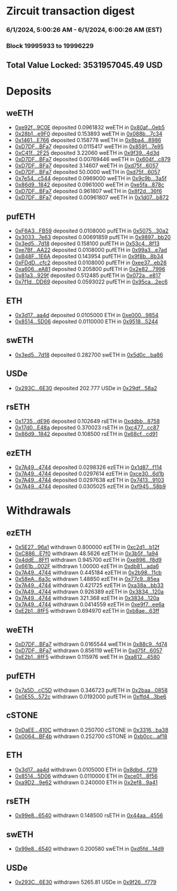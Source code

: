 # Zircuit transaction digest
### 6/1/2024, 5:00:26 AM - 6/1/2024, 6:00:26 AM (EST)
### Block 19995933 to 19996229

## Total Value Locked: 3531957045.49 USD

# Deposits
## weETH
- [0xe92f...9C0E](https://etherscan.io/address/0xe92fd80A954c5e90e406b90639A2b55634989C0E) deposited 0.0961832 weETH in [0x80af...0eb5](https://etherscan.io/tx/0xe92fd80A954c5e90e406b90639A2b55634989C0E)
- [0x28b1...e9F0](https://etherscan.io/address/0x28b152991D61BaF9b8e8fbD21cBB46A632f7e9F0) deposited 0.153893 weETH in [0x088b...7c34](https://etherscan.io/tx/0x28b152991D61BaF9b8e8fbD21cBB46A632f7e9F0)
- [0x1461...E766](https://etherscan.io/address/0x1461c2a37FBc338fCB2F8E5475f7d17d939BE766) deposited 0.158778 weETH in [0x8ba4...8986](https://etherscan.io/tx/0x1461c2a37FBc338fCB2F8E5475f7d17d939BE766)
- [0xD7DF...BFa7](https://etherscan.io/address/0xD7DF7E085214743530afF339aFC420c7c720BFa7) deposited 0.0115417 weETH in [0x8591...7e95](https://etherscan.io/tx/0xD7DF7E085214743530afF339aFC420c7c720BFa7)
- [0xC41f...2F25](https://etherscan.io/address/0xC41f8719f3be9C64185067e54d9480179EC72F25) deposited 3.22060 weETH in [0x9f39...4d3d](https://etherscan.io/tx/0xC41f8719f3be9C64185067e54d9480179EC72F25)
- [0xD7DF...BFa7](https://etherscan.io/address/0xD7DF7E085214743530afF339aFC420c7c720BFa7) deposited 0.00769446 weETH in [0x604f...c879](https://etherscan.io/tx/0xD7DF7E085214743530afF339aFC420c7c720BFa7)
- [0xD7DF...BFa7](https://etherscan.io/address/0xD7DF7E085214743530afF339aFC420c7c720BFa7) deposited 3.14607 weETH in [0xd75f...6057](https://etherscan.io/tx/0xD7DF7E085214743530afF339aFC420c7c720BFa7)
- [0xD7DF...BFa7](https://etherscan.io/address/0xD7DF7E085214743530afF339aFC420c7c720BFa7) deposited 50.0000 weETH in [0xd75f...6057](https://etherscan.io/tx/0xD7DF7E085214743530afF339aFC420c7c720BFa7)
- [0x7e54...c544](https://etherscan.io/address/0x7e54753A5c82cE937bb4F44E9974fBF0a9FAc544) deposited 0.0969000 weETH in [0x9c9b...3a5f](https://etherscan.io/tx/0x7e54753A5c82cE937bb4F44E9974fBF0a9FAc544)
- [0x86d9...1842](https://etherscan.io/address/0x86d9611f65aE393A70BE6aa2625edB241b931842) deposited 0.0961000 weETH in [0xe5fa...878c](https://etherscan.io/tx/0x86d9611f65aE393A70BE6aa2625edB241b931842)
- [0xD7DF...BFa7](https://etherscan.io/address/0xD7DF7E085214743530afF339aFC420c7c720BFa7) deposited 0.961807 weETH in [0x8f2d...36f6](https://etherscan.io/tx/0xD7DF7E085214743530afF339aFC420c7c720BFa7)
- [0xD7DF...BFa7](https://etherscan.io/address/0xD7DF7E085214743530afF339aFC420c7c720BFa7) deposited 0.00961807 weETH in [0x1d07...b872](https://etherscan.io/tx/0xD7DF7E085214743530afF339aFC420c7c720BFa7)
## pufETH
- [0xF6A3...FB59](https://etherscan.io/address/0xF6A33FF030BC8578be04584E2e6eCBE899CcFB59) deposited 0.0108000 pufETH in [0x5075...30a2](https://etherscan.io/tx/0xF6A33FF030BC8578be04584E2e6eCBE899CcFB59)
- [0x3033...7e63](https://etherscan.io/address/0x30337d41F7d76945219B16F67725D76408b57e63) deposited 0.00691859 pufETH in [0x9897...bb20](https://etherscan.io/tx/0x30337d41F7d76945219B16F67725D76408b57e63)
- [0x3ed5...7d18](https://etherscan.io/address/0x3ed560B75f60Eb4BD01a682022b195A248c37d18) deposited 0.158100 pufETH in [0x53c4...8f13](https://etherscan.io/tx/0x3ed560B75f60Eb4BD01a682022b195A248c37d18)
- [0xe7Bf...AA22](https://etherscan.io/address/0xe7Bff731628Dd19dB0dF29907D1F6A77F54AAA22) deposited 0.0108000 pufETH in [0x99a3...e7ad](https://etherscan.io/tx/0xe7Bff731628Dd19dB0dF29907D1F6A77F54AAA22)
- [0xB48F...1E6A](https://etherscan.io/address/0xB48FD111B340E0aF1a0888Fc7f44B2A9B5921E6A) deposited 0.143954 pufETH in [0x9f8b...8b34](https://etherscan.io/tx/0xB48FD111B340E0aF1a0888Fc7f44B2A9B5921E6A)
- [0xFDdD...cfc2](https://etherscan.io/address/0xFDdDaaDEcb5155897235240af4eE6769533Fcfc2) deposited 0.0108000 pufETH in [0xee37...eb28](https://etherscan.io/tx/0xFDdDaaDEcb5155897235240af4eE6769533Fcfc2)
- [0xa606...eA81](https://etherscan.io/address/0xa6063C3bFD1Da27A9057a54B242FD12D4a54eA81) deposited 0.205800 pufETH in [0x2e82...7996](https://etherscan.io/tx/0xa6063C3bFD1Da27A9057a54B242FD12D4a54eA81)
- [0x81a3...929f](https://etherscan.io/address/0x81a308f847d7791275A1359E8F2b15Cd8242929f) deposited 0.512485 pufETH in [0x072a...e817](https://etherscan.io/tx/0x81a308f847d7791275A1359E8F2b15Cd8242929f)
- [0x7f1d...DD69](https://etherscan.io/address/0x7f1d796a84F87446A9B2a020938203662024DD69) deposited 0.0593022 pufETH in [0x95ca...2ec6](https://etherscan.io/tx/0x7f1d796a84F87446A9B2a020938203662024DD69)
## ETH
- [0x3d17...aa4d](https://etherscan.io/address/0x3d17b5C4E8f5C9FBF202a6d07C3582eD1De3aa4d) deposited 0.0105000 ETH in [0xe000...9854](https://etherscan.io/tx/0x3d17b5C4E8f5C9FBF202a6d07C3582eD1De3aa4d)
- [0x8514...5D06](https://etherscan.io/address/0x8514105aE0E995e3a0936E6b305457a563975D06) deposited 0.0110000 ETH in [0x9518...5244](https://etherscan.io/tx/0x8514105aE0E995e3a0936E6b305457a563975D06)
## swETH
- [0x3ed5...7d18](https://etherscan.io/address/0x3ed560B75f60Eb4BD01a682022b195A248c37d18) deposited 0.282700 swETH in [0x5d0c...ba86](https://etherscan.io/tx/0x3ed560B75f60Eb4BD01a682022b195A248c37d18)
## USDe
- [0x293C...6E30](https://etherscan.io/address/0x293C6937D8D82e05B01335F7B33FBA0c8e256E30) deposited 202.777 USDe in [0x29df...58a2](https://etherscan.io/tx/0x293C6937D8D82e05B01335F7B33FBA0c8e256E30)
## rsETH
- [0x1735...dE96](https://etherscan.io/address/0x173562593baBD8fB7722C84c3bb4Cb656407dE96) deposited 0.102649 rsETH in [0xddbb...8758](https://etherscan.io/tx/0x173562593baBD8fB7722C84c3bb4Cb656407dE96)
- [0x17d0...E48a](https://etherscan.io/address/0x17d02157052c8fb52060Aa73d45A4Ef4d525E48a) deposited 0.370023 rsETH in [0xc477...cc87](https://etherscan.io/tx/0x17d02157052c8fb52060Aa73d45A4Ef4d525E48a)
- [0x86d9...1842](https://etherscan.io/address/0x86d9611f65aE393A70BE6aa2625edB241b931842) deposited 0.108500 rsETH in [0x68cf...cd91](https://etherscan.io/tx/0x86d9611f65aE393A70BE6aa2625edB241b931842)
## ezETH
- [0x7A49...4744](https://etherscan.io/address/0x7A493Be5c2ce014cD049Bf178a1ac0Db1B434744) deposited 0.0298326 ezETH in [0x1d87...f114](https://etherscan.io/tx/0x7A493Be5c2ce014cD049Bf178a1ac0Db1B434744)
- [0x7A49...4744](https://etherscan.io/address/0x7A493Be5c2ce014cD049Bf178a1ac0Db1B434744) deposited 0.0297614 ezETH in [0xce30...6d1b](https://etherscan.io/tx/0x7A493Be5c2ce014cD049Bf178a1ac0Db1B434744)
- [0x7A49...4744](https://etherscan.io/address/0x7A493Be5c2ce014cD049Bf178a1ac0Db1B434744) deposited 0.0297638 ezETH in [0x7413...9103](https://etherscan.io/tx/0x7A493Be5c2ce014cD049Bf178a1ac0Db1B434744)
- [0x7A49...4744](https://etherscan.io/address/0x7A493Be5c2ce014cD049Bf178a1ac0Db1B434744) deposited 0.0305025 ezETH in [0xf945...58b9](https://etherscan.io/tx/0x7A493Be5c2ce014cD049Bf178a1ac0Db1B434744)
# Withdrawals
## ezETH
- [0x5E27...96a1](https://etherscan.io/address/0x5E27c25D58bc12C3777DaBDb17f7154D9E7296a1) withdrawn 0.800000 ezETH in [0xc2d1...b12f](https://etherscan.io/tx/0x5E27c25D58bc12C3777DaBDb17f7154D9E7296a1)
- [0xC886...E7f0](https://etherscan.io/address/0xC8866a708A1f81b0c04Ce8FFeD9867C013adE7f0) withdrawn 48.5626 ezETH in [0x3b5f...1a94](https://etherscan.io/tx/0xC8866a708A1f81b0c04Ce8FFeD9867C013adE7f0)
- [0x4ddE...8Ff1](https://etherscan.io/address/0x4ddE146269bBba08874f246c6c56689a20D38Ff1) withdrawn 0.945700 ezETH in [0xe896...f8d9](https://etherscan.io/tx/0x4ddE146269bBba08874f246c6c56689a20D38Ff1)
- [0x661b...002F](https://etherscan.io/address/0x661b2D650CCEF950Db156BAa9e44951d2093002F) withdrawn 1.00000 ezETH in [0xdb81...ada6](https://etherscan.io/tx/0x661b2D650CCEF950Db156BAa9e44951d2093002F)
- [0x7A49...4744](https://etherscan.io/address/0x7A493Be5c2ce014cD049Bf178a1ac0Db1B434744) withdrawn 0.445184 ezETH in [0x2b98...11cb](https://etherscan.io/tx/0x7A493Be5c2ce014cD049Bf178a1ac0Db1B434744)
- [0x58eA...6a3c](https://etherscan.io/address/0x58eAFe26274E38E98d79126E99e9D2CdceaF6a3c) withdrawn 1.48850 ezETH in [0x77c9...85ea](https://etherscan.io/tx/0x58eAFe26274E38E98d79126E99e9D2CdceaF6a3c)
- [0x7A49...4744](https://etherscan.io/address/0x7A493Be5c2ce014cD049Bf178a1ac0Db1B434744) withdrawn 0.421725 ezETH in [0xa38a...bb33](https://etherscan.io/tx/0x7A493Be5c2ce014cD049Bf178a1ac0Db1B434744)
- [0x7A49...4744](https://etherscan.io/address/0x7A493Be5c2ce014cD049Bf178a1ac0Db1B434744) withdrawn 0.926389 ezETH in [0x3834...120a](https://etherscan.io/tx/0x7A493Be5c2ce014cD049Bf178a1ac0Db1B434744)
- [0x7A49...4744](https://etherscan.io/address/0x7A493Be5c2ce014cD049Bf178a1ac0Db1B434744) withdrawn 321.368 ezETH in [0x3834...120a](https://etherscan.io/tx/0x7A493Be5c2ce014cD049Bf178a1ac0Db1B434744)
- [0x7A49...4744](https://etherscan.io/address/0x7A493Be5c2ce014cD049Bf178a1ac0Db1B434744) withdrawn 0.0414559 ezETH in [0xe9f7...ee6a](https://etherscan.io/tx/0x7A493Be5c2ce014cD049Bf178a1ac0Db1B434744)
- [0xE2b1...8fF5](https://etherscan.io/address/0xE2b185dd2Ce6bdb67DE4B0F75a74bEc217e68fF5) withdrawn 0.694970 ezETH in [0xb8ae...63ff](https://etherscan.io/tx/0xE2b185dd2Ce6bdb67DE4B0F75a74bEc217e68fF5)
## weETH
- [0xD7DF...BFa7](https://etherscan.io/address/0xD7DF7E085214743530afF339aFC420c7c720BFa7) withdrawn 0.0165544 weETH in [0x88c9...fd74](https://etherscan.io/tx/0xD7DF7E085214743530afF339aFC420c7c720BFa7)
- [0xD7DF...BFa7](https://etherscan.io/address/0xD7DF7E085214743530afF339aFC420c7c720BFa7) withdrawn 0.856119 weETH in [0xd75f...6057](https://etherscan.io/tx/0xD7DF7E085214743530afF339aFC420c7c720BFa7)
- [0xE2b1...8fF5](https://etherscan.io/address/0xE2b185dd2Ce6bdb67DE4B0F75a74bEc217e68fF5) withdrawn 0.115976 weETH in [0xa812...4580](https://etherscan.io/tx/0xE2b185dd2Ce6bdb67DE4B0F75a74bEc217e68fF5)
## pufETH
- [0x7a5D...cC5D](https://etherscan.io/address/0x7a5Ddcad0F04C572bd1Ec3c704A767357A5EcC5D) withdrawn 0.346723 pufETH in [0x2baa...0858](https://etherscan.io/tx/0x7a5Ddcad0F04C572bd1Ec3c704A767357A5EcC5D)
- [0x0E55...572c](https://etherscan.io/address/0x0E55f51342a6CD362C8d46D75eD0f8Dae262572c) withdrawn 0.0192000 pufETH in [0xffd4...3be6](https://etherscan.io/tx/0x0E55f51342a6CD362C8d46D75eD0f8Dae262572c)
## cSTONE
- [0xDaEE...410C](https://etherscan.io/address/0xDaEE4B7d5d20FBB8e616e1cb467B1dcaec83410C) withdrawn 0.250700 cSTONE in [0x3316...ba38](https://etherscan.io/tx/0xDaEE4B7d5d20FBB8e616e1cb467B1dcaec83410C)
- [0x0064...BF4b](https://etherscan.io/address/0x00640AA1CaA3E6843fE6ec1FF59dB284c7AFBF4b) withdrawn 0.252700 cSTONE in [0xb0cc...af18](https://etherscan.io/tx/0x00640AA1CaA3E6843fE6ec1FF59dB284c7AFBF4b)
## ETH
- [0x3d17...aa4d](https://etherscan.io/address/0x3d17b5C4E8f5C9FBF202a6d07C3582eD1De3aa4d) withdrawn 0.0105000 ETH in [0x8dbd...f219](https://etherscan.io/tx/0x3d17b5C4E8f5C9FBF202a6d07C3582eD1De3aa4d)
- [0x8514...5D06](https://etherscan.io/address/0x8514105aE0E995e3a0936E6b305457a563975D06) withdrawn 0.0110000 ETH in [0xce01...8f56](https://etherscan.io/tx/0x8514105aE0E995e3a0936E6b305457a563975D06)
- [0xa9D2...9e62](https://etherscan.io/address/0xa9D24E6124C6839cFa13816F7466f08C43109e62) withdrawn 0.240000 ETH in [0x2ef8...9a41](https://etherscan.io/tx/0xa9D24E6124C6839cFa13816F7466f08C43109e62)
## rsETH
- [0x99e8...6540](https://etherscan.io/address/0x99e89FA57C063f773c8eE86FDe02615949A26540) withdrawn 0.148500 rsETH in [0x44aa...4556](https://etherscan.io/tx/0x99e89FA57C063f773c8eE86FDe02615949A26540)
## swETH
- [0x99e8...6540](https://etherscan.io/address/0x99e89FA57C063f773c8eE86FDe02615949A26540) withdrawn 0.200580 swETH in [0xd5fd...14d9](https://etherscan.io/tx/0x99e89FA57C063f773c8eE86FDe02615949A26540)
## USDe
- [0x293C...6E30](https://etherscan.io/address/0x293C6937D8D82e05B01335F7B33FBA0c8e256E30) withdrawn 5265.81 USDe in [0x9f26...f779](https://etherscan.io/tx/0x293C6937D8D82e05B01335F7B33FBA0c8e256E30)
